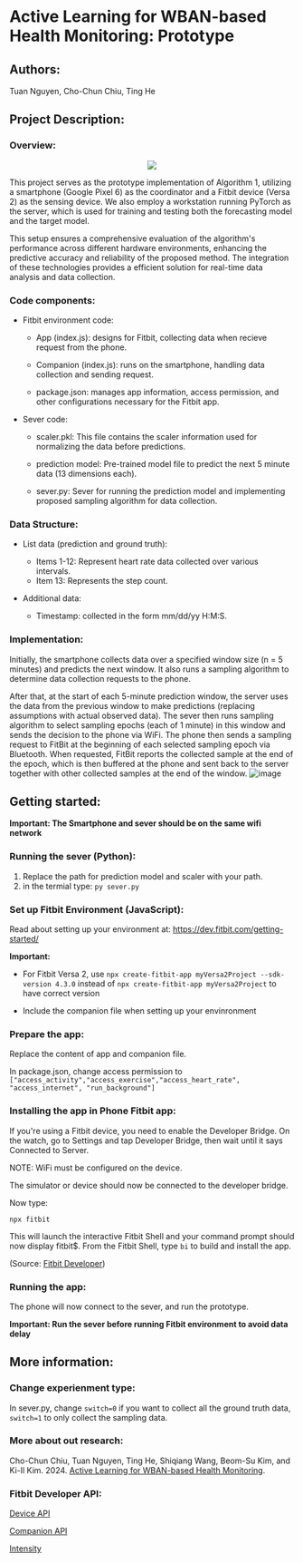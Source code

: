 # Active Learning for WBAN-based Health Monitoring: Prototype


## Authors: 
Tuan Nguyen, Cho-Chun Chiu, Ting He

## Project Description:

### Overview:
<p align="center">
  <img src="https://github.com/bonvtt123/WBAN-testing/assets/69983102/dce1bc42-4bc3-4d2c-871b-d214170a7e08">
</p>

This project serves as the prototype implementation of Algorithm 1, utilizing a smartphone (Google Pixel 6) as the coordinator and a Fitbit device (Versa 2) as the sensing device. We also employ a workstation running PyTorch as the server, which is used for training and testing both the forecasting model and the target model.

This setup ensures a comprehensive evaluation of the algorithm's performance across different hardware environments, enhancing the predictive accuracy and reliability of the proposed method. The integration of these technologies provides a efficient solution for real-time data analysis and data collection.
### Code components:
- Fitbit environment code:

  -  App (index.js): designs for Fitbit, collecting data when recieve request from the phone.

  - Companion (index.js): runs on the smartphone, handling data collection and sending request.
    
  - package.json:  manages app information, access permission, and other configurations necessary for the Fitbit app.

- Sever code:

  - scaler.pkl: This file contains the scaler information used for normalizing the data before predictions.

  - prediction model: Pre-trained model file to predict the next 5 minute data (13 dimensions each).

  - sever.py: Sever for running the prediction model and implementing proposed sampling algorithm for data collection.
 


### Data Structure:
- List data (prediction and ground truth):
  - Items 1-12: Represent heart rate data collected over various intervals.
  - Item 13: Represents the step count.

- Additional data:
  - Timestamp: collected in the form mm/dd/yy H:M:S.

### Implementation: 
Initially, the smartphone collects data over a specified window size (n = 5 minutes) and predicts the next window. It also runs a sampling algorithm to determine data collection requests to the phone.

After that, at the start of each 5-minute prediction window, the server uses the data from the previous window to make predictions (replacing assumptions with actual observed data). The sever then runs sampling algorithm to select sampling epochs (each of 1
minute) in this window and sends the decision to the phone via
WiFi. The phone then sends a sampling request to FitBit at the
beginning of each selected sampling epoch via Bluetooth. When requested, FitBit reports the collected sample at the end of the epoch,
which is then buffered at the phone and sent back to the server
together with other collected samples at the end of the window. 
![image](https://github.com/bonvtt123/testing/assets/69983102/84db02b6-14d8-49cc-af02-237374d9a982)

## Getting started:

**Important: The Smartphone and sever should be on the same wifi network**

### Running the sever (Python):
1. Replace the path for prediction model and scaler with your path.
2. in the termial type:
`py sever.py`
### Set up Fitbit Environment (JavaScript):
Read about setting up your environment at: https://dev.fitbit.com/getting-started/

**Important:**

- For Fitbit Versa 2, use `npx create-fitbit-app myVersa2Project --sdk-version 4.3.0` instead of `npx create-fitbit-app myVersa2Project` to have correct version

- Include the companion file when setting up your envinronment

### Prepare the app:
Replace the content of app and companion file.

In package.json, change access permission to `["access_activity","access_exercise","access_heart_rate", "access_internet", "run_background"]`
###  Installing the app in Phone Fitbit app:
If you're using a Fitbit device, you need to enable the Developer Bridge. On the watch, go to Settings and tap Developer Bridge, then wait until it says Connected to Server.

NOTE: WiFi must be configured on the device.

The simulator or device should now be connected to the developer bridge.

Now type:

`npx fitbit`

This will launch the interactive Fitbit Shell and your command prompt should now display fitbit$.
From the Fitbit Shell, type `bi` to build and install the app.

(Source: [Fitbit Developer](https://dev.fitbit.com/getting-started/))
### Running the app:
The phone will now connect to the sever, and run the prototype.

**Important: Run the sever before running Fitbit environment to avoid data delay**

## More information:
### Change experienment type:
In sever.py, change `switch=0` if you want to collect all the ground truth data, `switch=1` to only collect the sampling data. 
### More about out research:
Cho-Chun Chiu, Tuan Nguyen, Ting He, Shiqiang Wang, Beom-Su Kim, and Ki-Il
Kim. 2024. [Active Learning for WBAN-based Health Monitoring](https://sites.psu).
### Fitbit Developer API:
[Device API](https://dev.fitbit.com/build/reference/device-api/)

[Companion API](https://dev.fitbit.com/build/reference/companion-api/)

[Intensity](https://dev.fitbit.com/build/reference/web-api/intraday/get-activity-intraday-by-date/)
